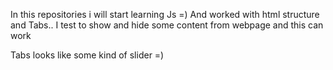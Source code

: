 In this repositories i will start learning Js =)
And worked with html structure and Tabs..
I test to show and hide some content from webpage and this can work

Tabs looks like some kind of slider =) 

